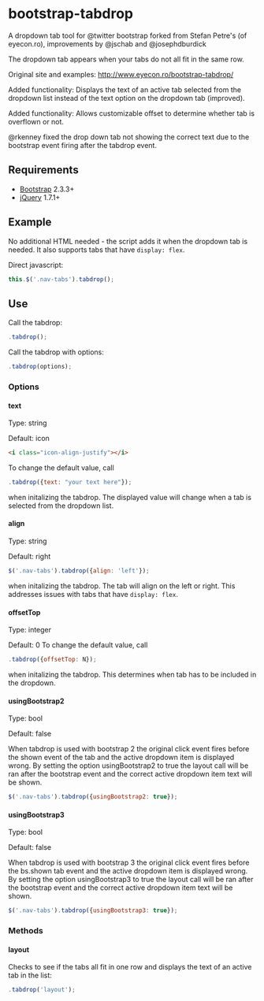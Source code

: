 bootstrap-tabdrop
=================

A dropdown tab tool for @twitter bootstrap forked from Stefan Petre's (of eyecon.ro), improvements by @jschab and @josephdburdick

The dropdown tab appears when your tabs do not all fit in the same row.

Original site and examples: http://www.eyecon.ro/bootstrap-tabdrop/ 

Added functionality: Displays the text of an active tab selected from the dropdown list instead of the text option on the dropdown tab (improved).

Added functionality: Allows customizable offset to determine whether tab is overflown or not.

@rkenney fixed the drop down tab not showing the correct text due to the bootstrap event firing after the tabdrop event.

## Requirements

* [Bootstrap](http://twitter.github.com/bootstrap/) 2.3.3+
* [jQuery](http://jquery.com/) 1.7.1+

## Example

No additional HTML needed - the script adds it when the dropdown tab is needed. It also supports tabs that have `display: flex`.

Direct javascript:
```javascript
this.$('.nav-tabs').tabdrop();
```

## Use

Call the tabdrop:
```javascript
.tabdrop();
```

Call the tabdrop with options:
```javascript
.tabdrop(options);
```

### Options

#### text 
Type: string

Default: icon 
```html
<i class="icon-align-justify"></i>
```
To change the default value, call
```javascript
.tabdrop({text: "your text here"});
```
when initalizing the tabdrop. The displayed value will change when a tab is selected from the dropdown list.

#### align 
Type: string

Default: right 
```js
$('.nav-tabs').tabdrop({align: 'left'});
```
when initalizing the tabdrop. The tab will align on the left or right. This addresses issues with tabs that have `display: flex`.

#### offsetTop 
Type: integer

Default: 0
To change the default value, call
```javascript
.tabdrop({offsetTop: N});
```
when initalizing the tabdrop. This determines when tab has to be included in the dropdown.

#### usingBootstrap2
Type: bool

Default: false

When tabdrop is used with bootstrap 2 the original click event fires before the shown event of the tab and the active dropdown item is displayed wrong.
By setting the option usingBootstrap2 to true the layout call will be ran after the bootstrap event and the correct active dropdown item text will be shown.
```js
$('.nav-tabs').tabdrop({usingBootstrap2: true});
```


#### usingBootstrap3
Type: bool

Default: false

When tabdrop is used with bootstrap 3 the original click event fires before the bs.shown tab event and the active dropdown item is displayed wrong.
By setting the option usingBootstrap3 to true the layout call will be ran after the bootstrap event and the correct active dropdown item text will be shown.
```js
$('.nav-tabs').tabdrop({usingBootstrap3: true});
```

### Methods

#### layout 

Checks to see if the tabs all fit in one row and displays the text of an active tab in the list:
```javascript
.tabdrop('layout');
```
